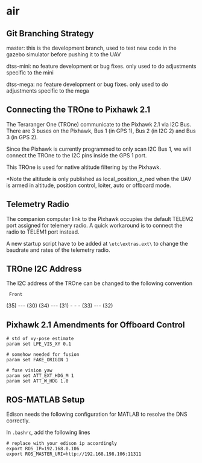 # air

## Git Branching Strategy

master: this is the development branch, used to test new code in the gazebo simulator before pushing it to the UAV

dtss-mini: no feature development or bug fixes. only used to do adjustments specific to the mini

dtss-mega: no feature development or bug fixes. only used to do adjustments specific to the mega

## Connecting the TROne to Pixhawk 2.1

The Teraranger One (TROne) communicate to the Pixhawk 2.1 via I2C Bus. There are 3 buses on the Pixhawk, Bus 1 (in GPS 1), Bus 2 (in I2C 2) and Bus 3 (in GPS 2). 

Since the Pixhawk is currently programmed to only scan I2C Bus 1, we will connect the TROne to the I2C pins inside the GPS 1 port.

This TROne is used for native altitude filtering by the Pixhawk.

*Note the altitude is only published as local_position_z_ned when the UAV is armed in altitude, position control, loiter, auto or offboard mode.

## Telemetry Radio

The companion computer link to the Pixhawk occupies the default TELEM2 port assigned for telemery radio. A quick workaround is to connect the radio to TELEM1 port instead.

A new startup script have to be added at `\etc\extras.ext\` to change the baudrate and rates of the telemetry radio.

## TROne I2C Address 

The I2C address of the TROne can be changed to the following convention

     Front
 (35) --- (30)
 (34) --- (31)
       -
       -
       -
 (33) --- (32)

## Pixhawk 2.1 Amendments for Offboard Control

```
# std of xy-pose estimate
param set LPE_VIS_XY 0.1

# somehow needed for fusion
param set FAKE_ORIGIN 1

# fuse vision yaw
param set ATT_EXT_HDG_M 1
param set ATT_W_HDG 1.0
```

## ROS-MATLAB Setup

Edison needs the following configuration for MATLAB to resolve the DNS correctly.

In `.bashrc`, add the following lines

```
# replace with your edison ip accordingly
export ROS_IP=192.168.0.106
export ROS_MASTER_URI=http://192.168.198.106:11311
 ```




